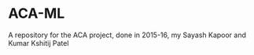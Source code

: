 # ACA-ML
A repository for the ACA project, done in 2015-16, my Sayash Kapoor and Kumar Kshitij Patel
